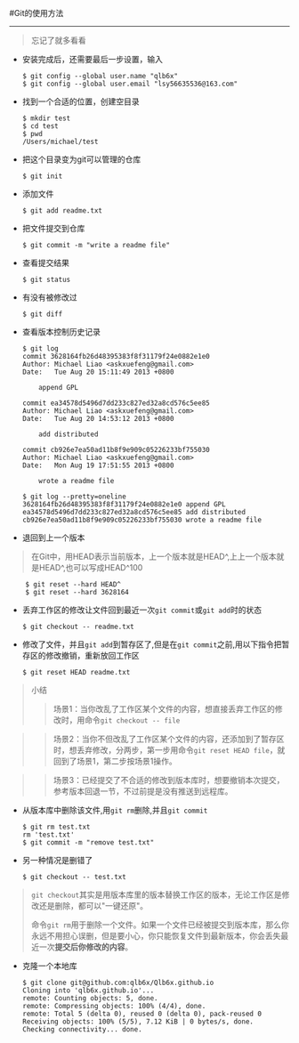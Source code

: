 #Git的使用方法

----------


>忘记了就多看看

*	安装完成后，还需要最后一步设置，输入
		
		$ git config --global user.name "qlb6x"
		$ git config --global user.email "lsy56635536@163.com"
*	找到一个合适的位置，创建空目录

		$ mkdir test
		$ cd test
		$ pwd
		/Users/michael/test

*	把这个目录变为git可以管理的仓库

		$ git init
*	添加文件

		$ git add readme.txt

*	把文件提交到仓库

		$ git commit -m "write a readme file"
*	查看提交结果

		$ git status

*	有没有被修改过

		$ git diff

*	查看版本控制历史记录

		$ git log
		commit 3628164fb26d48395383f8f31179f24e0882e1e0
		Author: Michael Liao <askxuefeng@gmail.com>
		Date:   Tue Aug 20 15:11:49 2013 +0800
		
		    append GPL
		
		commit ea34578d5496d7dd233c827ed32a8cd576c5ee85
		Author: Michael Liao <askxuefeng@gmail.com>
		Date:   Tue Aug 20 14:53:12 2013 +0800
		
		    add distributed
		
		commit cb926e7ea50ad11b8f9e909c05226233bf755030
		Author: Michael Liao <askxuefeng@gmail.com>
		Date:   Mon Aug 19 17:51:55 2013 +0800
		
		    wrote a readme file
			
		$ git log --pretty=oneline
		3628164fb26d48395383f8f31179f24e0882e1e0 append GPL
		ea34578d5496d7dd233c827ed32a8cd576c5ee85 add distributed
		cb926e7ea50ad11b8f9e909c05226233bf755030 wrote a readme file

*	退回到上一个版本

>在Git中，用HEAD表示当前版本，上一个版本就是HEAD^,上上一个版本就是HEAD^,也可以写成HEAD^100

		$ git reset --hard HEAD^
		$ git reset --hard 3628164

*	丢弃工作区的修改让文件回到最近一次`git commit`或`git add`时的状态

		$ git checkout -- readme.txt

*	修改了文件，并且`git add`到暂存区了,但是在`git commit`之前,用以下指令把暂存区的修改撤销，重新放回工作区

		$ git reset HEAD readme.txt 
>小结
>>场景1：当你改乱了工作区某个文件的内容，想直接丢弃工作区的修改时，用命令`git checkout -- file`

>>场景2：当你不但改乱了工作区某个文件的内容，还添加到了暂存区时，想丢弃修改，分两步，第一步用命令`git reset HEAD file`，就回到了场景1，第二步按场景1操作。

>>场景3：已经提交了不合适的修改到版本库时，想要撤销本次提交，参考版本回退一节，不过前提是没有推送到远程库。

*	从版本库中删除该文件,用`git rm`删除,并且`git commit`

		$ git rm test.txt
		rm 'test.txt'
		$ git commit -m "remove test.txt"
*	另一种情况是删错了
		
		$ git checkout -- test.txt
>`git checkout`其实是用版本库里的版本替换工作区的版本，无论工作区是修改还是删除，都可以"一键还原"。
>
>命令`git rm`用于删除一个文件。如果一个文件已经被提交到版本库，那么你永远不用担心误删，但是要小心，你只能恢复文件到最新版本，你会丢失最近一次**提交后你修改的内容**。

*	克隆一个本地库

		$ git clone git@github.com:qlb6x/Qlb6x.github.io
		Cloning into 'qlb6x.github.io'...
		remote: Counting objects: 5, done.
		remote: Compressing objects: 100% (4/4), done.
		remote: Total 5 (delta 0), reused 0 (delta 0), pack-reused 0
		Receiving objects: 100% (5/5), 7.12 KiB | 0 bytes/s, done.
		Checking connectivity... done.

